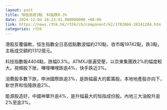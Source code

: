```yaml
---
layout: post
title: 恒指低收3點　科指跌0.3%
date: 2024-12-04 16:23:41.000000000 +08:00
link: https://news.rthk.hk/rthk/ch/component/k2/1782084-20241204.htm
categories: rthk
---
```


港股反覆偏軟，恒生指數全日高低點數波幅約210點，收市報19742點，跌3點，主板成交額約1312億元。

科技指數報4404點，跌幅0.3%。ATMXJ普遍受壓，以京東集團跌2%的幅度較大。視頻股下挫，嗶哩嗶哩跌逾4%，快手跌近3%。

消費股多數下跌，申洲國際跌逾3%，是跌幅最大的藍籌股。本地地產股亦向下，新世界和恒隆跌逾2%。

能源股造好，中國神華升逾4%，是升幅最大的恒指成份股。內地三大油股升逾2%至逾3%。
